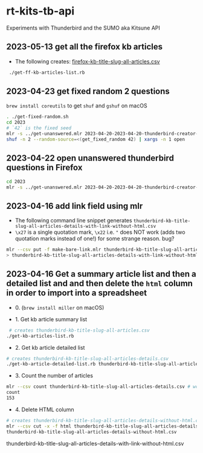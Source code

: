 # rt-kits-tb-api
Experiments with Thunderbird and the SUMO aka Kitsune API 
## 2023-05-13 get all the firefox kb articles
* The following creates: [firefox-kb-title-slug-all-articles.csv](https://github.com/rtanglao/rt-kits-tb-api/blob/main/firefox-kb-title-slug-all-articles.csv)
```bash
 ./get-ff-kb-articles-list.rb
```
## 2023-04-23 get fixed random 2 questions
`brew install coreutils` to get `shuf` and `gshuf` on macOS
```bash
. ./get-fixed-random.sh
cd 2023
# `42` is the fixed seed
mlr -s ../get-unanswered.mlr 2023-04-20-2023-04-20-thunderbird-creator-answers-desktop-all-locales.csv | \
shuf -n 2 --random-source=<(get_fixed_random 42) | xargs -n 1 open
```
## 2023-04-22 open unanswered thunderbird questions in Firefox
```bash
cd 2023
mlr -s ../get-unanswered.mlr 2023-04-20-2023-04-20-thunderbird-creator-answers-desktop-all-locales.csv | xargs -n 1 open
```
## 2023-04-16 add link field using mlr
* The following command line snippet generates `thunderbird-kb-title-slug-all-articles-details-with-link-without-html.csv`
* `\x27` is a single quotation mark, `\x22` i.e. `"` does NOT work (adds two quotation marks instead of one!) for some strange reason. bug?

```bash
mlr --csv put -f make-bare-link.mlr thunderbird-kb-title-slug-all-articles-details-without-html.csv \
> thunderbird-kb-title-slug-all-articles-details-with-link-without-html.csv
```

## 2023-04-16 Get a summary article list and then a detailed list and and then delete the `html` column in order to import into a spreadsheet

* 0\. (`brew install miller` on macOS)

* 1\. Get kb article summary list
```bash
 # creates thunderbird-kb-title-slug-all-articles.csv
./get-kb-articles-list.rb
```
* 2\. Get kb article detailed list
```bash
# creates thunderbird-kb-title-slug-all-articles-details.csv
./get-kb-article-detailed-list.rb thunderbird-kb-title-slug-all-articles.csv
```
* 3\. Count the number of articles
```bash
mlr --csv count thunderbird-kb-title-slug-all-articles-details.csv # wc -l is incorrect due to the html field
count
153
```
* 4\. Delete HTML column
```bash
# creates thunderbird-kb-title-slug-all-articles-details-without-html.csv
mlr --csv cut -x -f html thunderbird-kb-title-slug-all-articles-details.csv > \
thunderbird-kb-title-slug-all-articles-details-without-html.csv
```
thunderbird-kb-title-slug-all-articles-details-with-link-without-html.csv
